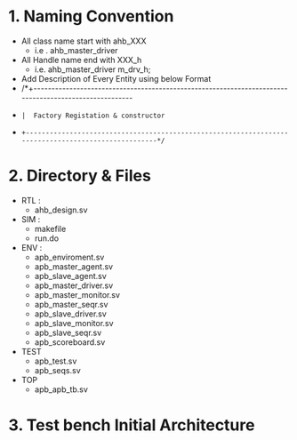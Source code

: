 # 1. Naming Convention
- All class name start with ahb_XXX
  - i.e . ahb_master_driver
- All Handle name end with XXX_h
  - i.e.  ahb_master_driver m_drv_h;
- Add Description of Every Entity using below Format
-   /*+------------------------------------------------------------------------------------------------------
-     |  Factory Registation & constructor
-     +----------------------------------------------------------------------------------------------------*/     
  
        
# 2. Directory & Files
  - RTL    :
    - ahb_design.sv
  - SIM    :
    - makefile
    - run.do
  - ENV    :
    - apb_enviroment.sv
    - apb_master_agent.sv
    - apb_slave_agent.sv
    - apb_master_driver.sv
    - apb_master_monitor.sv
    - apb_master_seqr.sv
    - apb_slave_driver.sv
    - apb_slave_monitor.sv
    - apb_slave_seqr.sv
    - apb_scoreboard.sv
  - TEST
    - apb_test.sv
    - apb_seqs.sv
  - TOP
    - apb_apb_tb.sv
# 3. Test bench Initial Architecture
    
